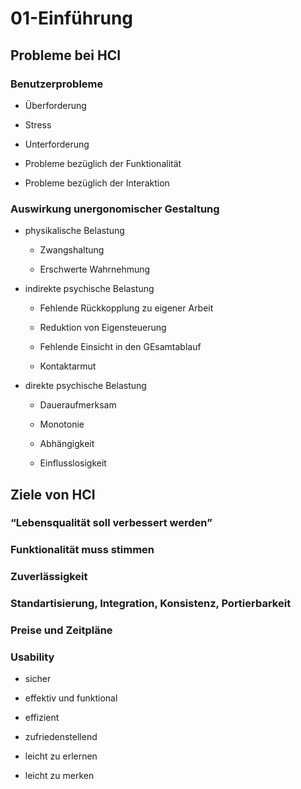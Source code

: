 # 01-Einführung


## Probleme bei HCI

### Benutzerprobleme

- Überforderung

- Stress

- Unterforderung

- Probleme bezüglich der Funktionalität

- Probleme bezüglich der Interaktion

### Auswirkung unergonomischer Gestaltung

- physikalische Belastung

	- Zwangshaltung

	- Erschwerte Wahrnehmung

- indirekte psychische Belastung

	- Fehlende Rückkopplung zu eigener Arbeit

	- Reduktion von Eigensteuerung

	- Fehlende Einsicht in den GEsamtablauf

	- Kontaktarmut

- direkte psychische Belastung

	- Daueraufmerksam

	- Monotonie

	- Abhängigkeit

	- Einflusslosigkeit

## Ziele von HCI

### “Lebensqualität soll verbessert werden”

### Funktionalität muss stimmen

### Zuverlässigkeit

### Standartisierung, Integration, Konsistenz, Portierbarkeit

### Preise und Zeitpläne

### Usability

- sicher

- effektiv und funktional

- effizient

- zufriedenstellend

- leicht zu erlernen

- leicht zu merken
